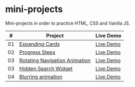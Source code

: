 # mini-projects

Mini-projects in order to practice HTML, CSS and Vanilla JS.

|  #  | Project                                                                                                   | Live Demo                                                                   |
| :-: | --------------------------------------------------------------------------------------------------------- | --------------------------------------------------------------------------- |
| 01  | [Expanding Cards](https://github.com/mlaversin/mini-projects/tree/main/expanding-cards)                   | [Live Demo](https://mlaversin.github.io/mini-projects/expanding-cards/)     |
| 02  | [Progress Steps](https://github.com/mlaversin/mini-projects/tree/main/progress-steps)                     | [Live Demo](https://mlaversin.github.io/mini-projects/progress-steps/)      |
| 03  | [Rotating Navigation Animation](https://github.com/mlaversin/mini-projects/tree/main/rotating-navigation) | [Live Demo](https://mlaversin.github.io/mini-projects/rotating-navigation/) |
| 03  | [Hidden Search Widget](https://github.com/mlaversin/mini-projects/tree/main/hidden-search)                | [Live Demo](https://mlaversin.github.io/mini-projects/hidden-search/)       |
| 04  | [Blurring animation](https://github.com/mlaversin/mini-projects/tree/main/blurring-loading)               | [Live Demo](https://mlaversin.github.io/mini-projects/blurring-loading/)    |
